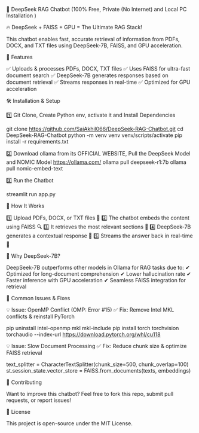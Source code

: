 🚀 DeepSeek RAG Chatbot (100% Free, Private (No Internet) and Local PC Installation )

🔥 DeepSeek + FAISS + GPU = The Ultimate RAG Stack!

This chatbot enables fast, accurate retrieval of information from PDFs, DOCX, and TXT files using DeepSeek-7B, FAISS, and GPU acceleration.

🔹 Features

✅ Uploads & processes PDFs, DOCX, TXT files
✅ Uses FAISS for ultra-fast document search
✅ DeepSeek-7B generates responses based on document retrieval
✅ Streams responses in real-time
✅ Optimized for GPU acceleration

🛠️ Installation & Setup

1️⃣ Git Clone, Create Python env, activate it and Install Dependencies

git clone https://github.com/SaiAkhil066/DeepSeek-RAG-Chatbot.git
cd DeepSeek-RAG-Chatbot
python -m venv venv
venv/scripts/activate
pip install -r requirements.txt

2️⃣ Download ollama from its OFFICIAL WEBSITE, Pull the DeepSeek Model and NOMIC Model
https://ollama.com/
ollama pull deepseek-r1:7b
ollama pull nomic-embed-text

3️⃣ Run the Chatbot

streamlit run app.py

📌 How It Works

1️⃣ Upload PDFs, DOCX, or TXT files 📂
2️⃣ The chatbot embeds the content using FAISS 🔍
3️⃣ It retrieves the most relevant sections 📝
4️⃣ DeepSeek-7B generates a contextual response 💬
5️⃣ Streams the answer back in real-time 🚀

🔹 Why DeepSeek-7B?

DeepSeek-7B outperforms other models in Ollama for RAG tasks due to:
✔ Optimized for long-document comprehension
✔ Lower hallucination rate
✔ Faster inference with GPU acceleration
✔ Seamless FAISS integration for retrieval




📌 Common Issues & Fixes

💡 Issue: OpenMP Conflict (OMP: Error #15)
✅ Fix: Remove Intel MKL conflicts & reinstall PyTorch

pip uninstall intel-openmp mkl mkl-include
pip install torch torchvision torchaudio --index-url https://download.pytorch.org/whl/cu118

💡 Issue: Slow Document Processing
✅ Fix: Reduce chunk size & optimize FAISS retrieval

text_splitter = CharacterTextSplitter(chunk_size=500, chunk_overlap=100)
st.session_state.vector_store = FAISS.from_documents(texts, embeddings)

📌 Contributing

Want to improve this chatbot? Feel free to fork this repo, submit pull requests, or report issues!

📌 License

This project is open-source under the MIT License.

